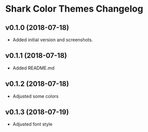 Shark Color Themes Changelog
====================

v0.1.0 (2018-07-18)
-------------------

- Added initial version and screenshots.

v0.1.1 (2018-07-18)
-------------------

- Added README.md

v0.1.2 (2018-07-18)
-------------------

- Adjusted some colors

v0.1.3 (2018-07-19)
-------------------

- Adjusted font style
